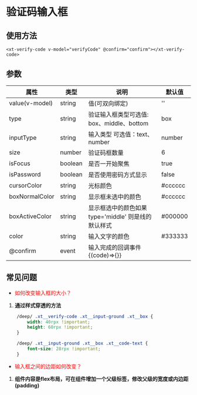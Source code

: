# 验证码输入框
## 使用方法
```vue
<xt-verify-code v-model="verifyCode" @confirm="confirm"></xt-verify-code>
```

## 参数
|属性						|类型		|说明																								|默认值	|
|--							|--			|--																									|--			|
|value(v-model)	|string	|值(可双向绑定)																			|''			|
|type						|string	|验证输入框类型可选值: box、middle、bottom					|box		|
|inputType			|string	|输入类型 可选值：text、number											|number	|
|size						|number	|验证码框数量																				|6			|
|isFocus				|boolean|是否一开始聚焦																			|true		|
|isPassword			|boolean|是否使用密码方式显示																|false	|
|cursorColor		|string	|光标颜色																						|#cccccc|
|boxNormalColor	|string	|显示框未选中的颜色																	|#cccccc|
|boxActiveColor	|string	|显示框选中的颜色如果type='middle' 则是线的默认样式	|#000000|
|color					|string	|输入文字的颜色																			|#333333|
|@confirm				|event	|输入完成的回调事件  {(code)=>{}}										|				|

## 常见问题
- <span style="color: red;">如何改变输入框的大小？</span>
1. **通过样式穿透的方法**
```css
	/deep/ .xt__verify-code .xt__input-ground .xt__box {
		width: 40rpx !important;
		height: 60rpx !important;
	}

	/deep/ .xt__input-ground .xt__box .xt__code-text {
		font-size: 28rpx !important;
	}
```

- <span style="color: red;">输入框之间的边距如何改变？</span>
1.  **组件内容是flex布局，可在组件增加一个父级标签，修改父级的宽度或内边距(padding)**